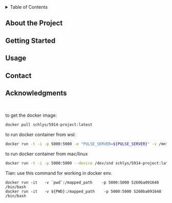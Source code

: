 <!-- [![Contributors][contributors-shield]][contributors-url] -->

<!-- TABLE OF CONTENTS -->
<details>
  <summary>Table of Contents</summary>
  <ol>
    <li>
      <a href="#about-the-project">About The Project</a>
    </li>
    <li>
      <a href="#getting-started">Getting Started</a>
    </li>
    <li>
      <a href="#usage">Usage</a>
    </li>
    <li><a href="#contact">Contact</a></li>
    <li><a href="#acknowledgments">Acknowledgments</a></li>
  </ol>
</details>



## About the Project



## Getting Started



## Usage



## Contact



## Acknowledgments
<br>

to get the docker image:
<br>
```sh
docker pull schlys/5914-project:latest
```

to run docker container from wsl:
<br>
```sh
docker run -t -i -p 5000:5000 -e "PULSE_SERVER=${PULSE_SERVER}" -v /mnt/wslg/:/mnt/wslg/ schlys/5914-project:latest
```

to run docker container from mac/linux
<br>
```sh
docker run -t -i -p 5000:5000 --device /dev/snd schlys/5914-project:latest
```


Tian: use this command for working in docker env.
```
docker run -it   -v `pwd`:/mapped_path    -p 5000:5000 5260ba091648 /bin/bash
docker run -it   -v ${PWD}:/mapped_path    -p 5000:5000 5260ba091648 /bin/bash
```